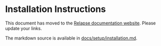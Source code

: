 # Installation Instructions

This document has moved to the
[Relapse documentation website](https://clokep.github.io/relapse/latest/setup/installation.html).
Please update your links.

The markdown source is available in [docs/setup/installation.md](docs/setup/installation.md).
